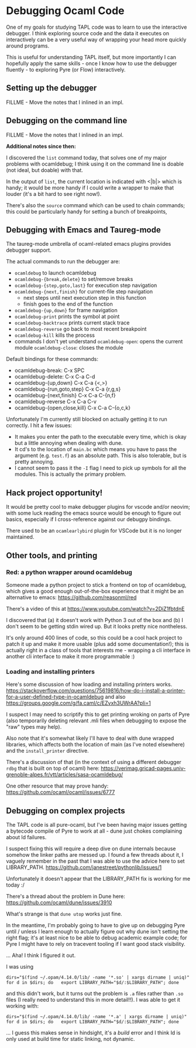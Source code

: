 # Debugging Ocaml Code

One of my goals for studying TAPL code was to learn to use
the interactive debugger. I think exploring source code and the
data it executes on interactively can be a very useful way of wrapping
your head more quickly around programs.

This is useful for understanding TAPL itself, but more importantly I can
hopefully apply the same skills - once I know how to use the debugger
fluently - to exploring Pyre (or Flow) interactively.

## Setting up the debugger

FILLME - Move the notes that I inlined in an impl.

## Debugging on the command line

FILLME - Move the notes that I inlined in an impl.

**Additional notes since then:**

I discovered the `list` command today, that solves one of my major
problems with ocamldebug; I think using it on the command line is
doable (not ideal, but doable) with that.

In the output of `list`, the current location is indicated with <|b|>
which is handy; it would be more handy if I could write a wrapper
to make that louder (it's a bit hard to see right now!).

There's also the `source` command which can be used to chain commands;
this could be particularly handy for setting a bunch of breakpoints,

## Debugging with Emacs and Taureg-mode

The taureg-mode umbrella of ocaml-related emacs plugins provides
debugger support.

The actual commands to run the debugger are:
- `ocamldebug` to launch ocamldebug
- `ocamldebug-{break,delete}` to set/remove breaks
- `ocamldebug-{step,goto,last}` for execution step navigation
- `ocamldebug-{next,finish}` for current-file step navigation
   - next steps until next execution step in this function
   - finish goes to the end of the function
- `ocamldebug-{up,down}` for frame navigation
- `ocamldebug-print` prints the symbol at point
- `ocamldebug-backtrace` prints current stack trace
- `ocamldebug-reverse` go back to most recent breakpoint
- `ocamldebug-kill` kills the process
- commands I don't yet understand
  `ocamldebug-open`: opens the current module
  `ocamldebug-close`: closes the module

Default bindings for these commands:
- ocamldebug-break: C-x SPC
- ocamldebug-delete: C-x C-a C-d
- ocamldebug-{up,down} C-x C-a {<,>}
- ocamldebug-{run,goto,step} C-x C-a {r,g,s}
- ocamldebug-{next,finish} C-x C-a C-{n,f}
- ocamldebug-reverse C-x C-a C-v
- ocamldebug-{open,close,kill} C-x C-a C-{o,c,k}

Unfortunately I'm currently still blocked on actually getting it to run
correctly. I hit a few issues:
- It makes you enter the path to the executable every time, which is okay
  but a little annoying when dealing with dune.
- It cd's to the location of `main.bc` which means you have to pass the
  argument (e.g. `test.f`) as an absolute path. This is also tolerable, but
  is pretty annoying.
- I cannot seem to pass it the `-I` flag I need to pick up symbols for
  all the modules. This is actually the primary problem.

## Hack project opportunity!

It would be pretty cool to make debugger plugins
for vscode and/or neovim; with some luck reading the
emacs source would be enough to figure out basics,
especially if I cross-reference against our debugpy
bindings.

There used to be an `ocamlearlybird` plugin for VSCode
but it is no longer maintained.

## Other tools, and printing

### Red: a python wrapper around ocamldebug

Someone made a python project to stick a frontend on top of ocamldebug,
which gives a good enough out-of-the-box experience that it might be
an alternative to emacs:
https://github.com/reasonml/red

There's a video of this at
https://www.youtube.com/watch?v=2DiZ1fbtdnE

I discovered that (a) it doesn't work with Python 3 out of the box
and (b) I don't seem to be getting stdin wired up. But it looks pretty
nice nontheless.

It's only around 400 lines of code, so this could be a cool hack project
to patch it up and make it more usable (plus add some documentation!); this
is actually right in a class of tools that interests me - wrapping a cli
interface in another cli interface to make it more programmable :)

### Loading and installing printers

Here's some discussion of how loading and installing printers works.
https://stackoverflow.com/questions/75619816/how-do-i-install-a-printer-for-a-user-defined-type-in-ocamldebug
and also
https://groups.google.com/g/fa.caml/c/EZvxh3UWrAA?pli=1

I suspect I may need to scriptify this to get printing wroking on
parts of Pyre (also temporarily deleting relevant .mli files when
debugging to expose the "raw" types may help).

Also note that it's somewhat likely I'll have to deal with dune
wrapped libraries, which affects both the location of main
(as I've noted elsewhere) and the `install_printer` directive.

There's a discussion of that (in the context of using a different
debugger `rdbg` that is built on top of ocaml) here:
https://verimag.gricad-pages.univ-grenoble-alpes.fr/vtt/articles/sasa-ocamldebug/

One other resource that may prove handy:
https://github.com/ocaml/ocaml/issues/6777

## Debugging on complex projects

The TAPL code is all pure-ocaml, but I've been having major issues
getting a bytecode compile of Pyre to work at all - dune just chokes
complaining about ld failures.

I suspect fixing this will require a deep dive on dune internals because
somehow the linker paths are messed up. I found a few threads about it,
I vaguely remember in the past that I was able to use the advice here to
set LIBRARY_PATH.
https://github.com/janestreet/pythonlib/issues/1

Unfortunately it doesn't appear that the LIBRARY_PATH fix is working for me
today :/

There's a thread about the problem in Dune here:
https://github.com/ocaml/dune/issues/3910

What's strange is that `dune utop` works just fine.

In the meantime, I'm probably going to have to give up on debugging Pyre
until / unless I learn enough to actually figure out why dune isn't setting
the right flag; it's at least nice to be able to debug academic example code;
for Pyre I might have to rely on tracevent tooling if I want good stack
visibility.


... Aha! I think I figured it out.

I was using
```
dirs="$(find ~/.opam/4.14.0/lib/ -name '*.so' | xargs dirname | uniq)"
for d in $dirs; do   export LIBRARY_PATH="$d/:$LIBRARY_PATH"; done
```
and this didn't work, but it turns out the problem is `.a` files rather
than `.so` files (I really need to understand this in more detail!!).
I was able to get it working with:
```
dirs="$(find ~/.opam/4.14.0/lib/ -name '*.a' | xargs dirname | uniq)"
for d in $dirs; do   export LIBRARY_PATH="$d/:$LIBRARY_PATH"; done
```

... I guess this makes sense in hindsight, it's a *build* error and
I think ld is only used at build time for static linking, not dynamic.

